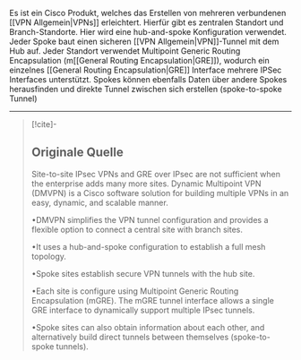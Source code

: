 Es ist ein Cisco Produkt, welches das Erstellen von mehreren verbundenen [[VPN Allgemein|VPNs]] erleichtert. Hierfür gibt es zentralen Standort und Branch-Standorte. Hier wird eine hub-and-spoke Konfiguration verwendet. Jeder Spoke baut einen sicheren [[VPN Allgemein|VPN]]-Tunnel mit dem Hub auf. Jeder Standort verwendet Multipoint Generic Routing Encapsulation (m[[General Routing Encapsulation|GRE]]), wodurch ein einzelnes [[General Routing Encapsulation|GRE]] Interface mehrere IPSec Interfaces unterstützt. Spokes können ebenfalls Daten über andere Spokes herausfinden und direkte Tunnel zwischen sich erstellen (spoke-to-spoke Tunnel)

---

> [!cite]-
> ## Originale Quelle
> Site-to-site IPsec VPNs and GRE over IPsec are not sufficient when the enterprise adds many more sites. Dynamic Multipoint VPN (DMVPN) is a Cisco software solution for building multiple VPNs in an easy, dynamic, and scalable manner.
>
> •DMVPN simplifies the VPN tunnel configuration and provides a flexible option to connect a central site with branch sites.
>
> •It uses a hub-and-spoke configuration to establish a full mesh topology.
>
> •Spoke sites establish secure VPN tunnels with the hub site.
>
> •Each site is configure using Multipoint Generic Routing Encapsulation (mGRE). The mGRE tunnel interface allows a single GRE interface to dynamically support multiple IPsec tunnels.
>
> •Spoke sites can also obtain information about each other, and alternatively build direct tunnels between themselves (spoke-to-spoke tunnels).

